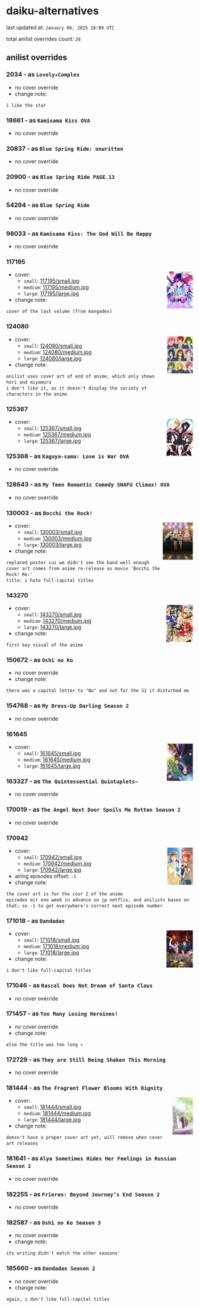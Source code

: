 # daiku-alternatives

last updated at: `January 06, 2025 18:09 UTC`

total anilist overrides count: `28`

## anilist overrides

### 2034 - as `Lovely★Complex`

* no cover override
* change note:
```
i like the star
```

### 18661 - as `Kamisama Kiss OVA`

* no cover override

### 20837 - as `Blue Spring Ride: unwritten`

* no cover override

### 20900 - as `Blue Spring Ride PAGE.13`

* no cover override

### 54294 - as `Blue Spring Ride`

* no cover override

### 98033 - as `Kamisama Kiss: The God Will Be Happy`

* no cover override

### 117195

<img align="right" src="117195/small.jpg" height="100px">

* cover:
  * `small`: [117195/small.jpg](117195/small.jpg)
  * `medium`: [117195/medium.jpg](117195/medium.jpg)
  * `large`: [117195/large.jpg](117195/large.jpg)
* change note:
```
cover of the last volume (from mangadex)
```

### 124080

<img align="right" src="124080/small.jpg" height="100px">

* cover:
  * `small`: [124080/small.jpg](124080/small.jpg)
  * `medium`: [124080/medium.jpg](124080/medium.jpg)
  * `large`: [124080/large.jpg](124080/large.jpg)
* change note:
```
anilist uses cover art of end of anime, which only shows hori and miyamura
i don't like it, as it doesn't display the variety of characters in the anime
```

### 125367

<img align="right" src="125367/small.jpg" height="100px">

* cover:
  * `small`: [125367/small.jpg](125367/small.jpg)
  * `medium`: [125367/medium.jpg](125367/medium.jpg)
  * `large`: [125367/large.jpg](125367/large.jpg)

### 125368 - as `Kaguya-sama: Love is War OVA`

* no cover override

### 128643 - as `My Teen Romantic Comedy SNAFU Climax! OVA`

* no cover override

### 130003 - as `Bocchi the Rock!`

<img align="right" src="130003/small.jpg" height="100px">

* cover:
  * `small`: [130003/small.jpg](130003/small.jpg)
  * `medium`: [130003/medium.jpg](130003/medium.jpg)
  * `large`: [130003/large.jpg](130003/large.jpg)
* change note:
```
replaced poster cuz we didn't see the band well enough
cover art comes from anime re-release as movie 'Bocchi the Rock! Re:'
title: i hate full-capital titles
```

### 143270

<img align="right" src="143270/small.jpg" height="100px">

* cover:
  * `small`: [143270/small.jpg](143270/small.jpg)
  * `medium`: [143270/medium.jpg](143270/medium.jpg)
  * `large`: [143270/large.jpg](143270/large.jpg)
* change note:
```
first key visual of the anime
```

### 150672 - as `Oshi no Ko`

* no cover override
* change note:
```
there was a capital letter to "No" and not for the S2 it disturbed me
```

### 154768 - as `My Dress-Up Darling Season 2`

* no cover override

### 161645

<img align="right" src="161645/small.jpg" height="100px">

* cover:
  * `small`: [161645/small.jpg](161645/small.jpg)
  * `medium`: [161645/medium.jpg](161645/medium.jpg)
  * `large`: [161645/large.jpg](161645/large.jpg)

### 163327 - as `The Quintessential Quintuplets~`

* no cover override

### 170019 - as `The Angel Next Door Spoils Me Rotten Season 2`

* no cover override

### 170942

<img align="right" src="170942/small.jpg" height="100px">

* cover:
  * `small`: [170942/small.jpg](170942/small.jpg)
  * `medium`: [170942/medium.jpg](170942/medium.jpg)
  * `large`: [170942/large.jpg](170942/large.jpg)
* airing episodes offset: `-1`
* change note:
```
the cover art is for the cour 2 of the anime
episodes air one week in advance on jp netflix, and anilists bases on that; so -1 to get everywhere's correct next episode number
```

### 171018 - as `Dandadan`

<img align="right" src="171018/small.jpg" height="100px">

* cover:
  * `small`: [171018/small.jpg](171018/small.jpg)
  * `medium`: [171018/medium.jpg](171018/medium.jpg)
  * `large`: [171018/large.jpg](171018/large.jpg)
* change note:
```
i don't like full-capital titles
```

### 171046 - as `Rascal Does Not Dream of Santa Claus`

* no cover override

### 171457 - as `Too Many Losing Heroines!`

* no cover override
* change note:
```
else the title was too long 💀
```

### 172729 - as `They are Still Being Shaken This Morning`

* no cover override

### 181444 - as `The Fragrant Flower Blooms With Dignity`

<img align="right" src="181444/small.jpg" height="100px">

* cover:
  * `small`: [181444/small.jpg](181444/small.jpg)
  * `medium`: [181444/medium.jpg](181444/medium.jpg)
  * `large`: [181444/large.jpg](181444/large.jpg)
* change note:
```
doesn't have a proper cover art yet, will remove when cover art releases
```

### 181641 - as `Alya Sometimes Hides Her Feelings in Russian Season 2`

* no cover override

### 182255 - as `Frieren: Beyond Journey’s End Season 2`

* no cover override

### 182587 - as `Oshi no Ko Season 3`

* no cover override
* change note:
```
its writing didn't match the other seasons'
```

### 185660 - as `Dandadan Season 2`

* no cover override
* change note:
```
again, i don't like full-capital titles
```


